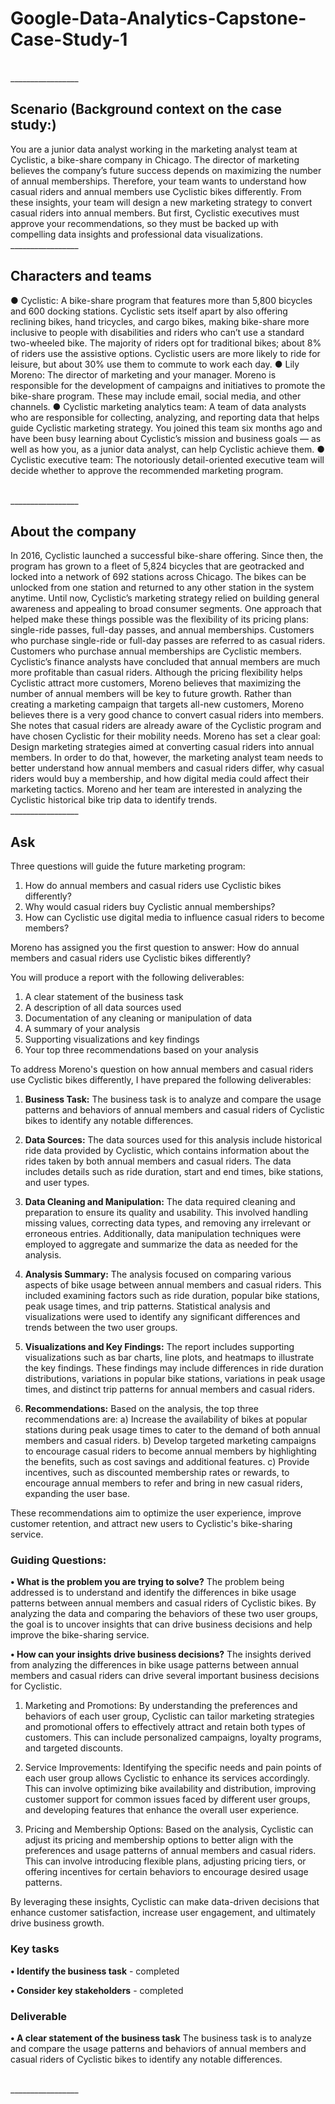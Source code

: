 # Google-Data-Analytics-Capstone-Case-Study-1
<br>
    _________________<br>
    
## **Scenario (Background context on the case study:)**
You are a junior data analyst working in the marketing analyst team at Cyclistic, a bike-share company in Chicago. The director of marketing believes the company’s future success depends on maximizing the number of annual memberships. Therefore, your team wants to understand how casual riders and annual members use Cyclistic bikes differently. From these insights, your team will design a new marketing strategy to convert casual riders into annual members. But first, Cyclistic executives must approve your recommendations, so they must be backed up with compelling data insights and professional data visualizations.
<br>
    _________________<br>

## **Characters and teams**
● Cyclistic: A bike-share program that features more than 5,800 bicycles and 600 docking stations. Cyclistic sets itself apart by also offering reclining bikes, hand tricycles, and cargo bikes, making bike-share more inclusive to people with disabilities and riders who can’t use a standard two-wheeled bike. The majority of riders opt for traditional bikes; about 8% of riders use the assistive options. Cyclistic users are more likely to ride for leisure, but about 30% use them to commute to work each day.
● Lily Moreno: The director of marketing and your manager. Moreno is responsible for the development of campaigns and initiatives to promote the bike-share program. These may include email, social media, and other channels.
● Cyclistic marketing analytics team: A team of data analysts who are responsible for collecting, analyzing, and reporting data that helps guide Cyclistic marketing strategy. You joined this team six months ago and have been busy learning about Cyclistic’s mission and business goals — as well as how you, as a junior data analyst, can help Cyclistic achieve them.
● Cyclistic executive team: The notoriously detail-oriented executive team will decide whether to approve the recommended marketing program.

<br>
    _________________<br>
    
## **About the company**
In 2016, Cyclistic launched a successful bike-share offering. Since then, the program has grown to a fleet of 5,824 bicycles that are geotracked and locked into a network of 692 stations across Chicago. The bikes can be unlocked from one station and returned to any other station in the system anytime.
Until now, Cyclistic’s marketing strategy relied on building general awareness and appealing to broad consumer segments. One approach that helped make these things possible was the flexibility of its pricing plans: single-ride passes, full-day passes, and annual memberships. Customers who purchase single-ride or full-day passes are referred to as casual riders. Customers who purchase annual memberships are Cyclistic members.
Cyclistic’s finance analysts have concluded that annual members are much more profitable than casual riders. Although the pricing flexibility helps Cyclistic attract more customers, Moreno believes that maximizing the number of annual members will be key to future growth. Rather than creating a marketing campaign that targets all-new customers, Moreno believes there is a very good chance to convert casual riders into members. She notes that casual riders are already aware of the Cyclistic program and have chosen Cyclistic for their mobility needs.
Moreno has set a clear goal: Design marketing strategies aimed at converting casual riders into annual members. In order to do that, however, the marketing analyst team needs to better understand how annual members and casual riders differ, why casual riders would buy a membership, and how digital media could affect their marketing tactics. Moreno and her team are interested in analyzing the Cyclistic historical bike trip data to identify trends.
<br>
    _________________<br>
 
## **Ask**
Three questions will guide the future marketing program:
1. How do annual members and casual riders use Cyclistic bikes differently?
2. Why would casual riders buy Cyclistic annual memberships?
3. How can Cyclistic use digital media to influence casual riders to become members?

Moreno has assigned you the first question to answer: How do annual members and casual riders use Cyclistic bikes differently?

You will produce a report with the following deliverables:
1. A clear statement of the business task
2. A description of all data sources used
3. Documentation of any cleaning or manipulation of data
4. A summary of your analysis
5. Supporting visualizations and key findings
6. Your top three recommendations based on your analysis

To address Moreno's question on how annual members and casual riders use Cyclistic bikes differently, I have prepared the following deliverables:

1. **Business Task:** 
The business task is to analyze and compare the usage patterns and behaviors of annual members and casual riders of Cyclistic bikes to identify any notable differences.

2. **Data Sources:** 
The data sources used for this analysis include historical ride data provided by Cyclistic, which contains information about the rides taken by both annual members and casual riders. The data includes details such as ride duration, start and end times, bike stations, and user types.

3. **Data Cleaning and Manipulation:** 
The data required cleaning and preparation to ensure its quality and usability. This involved handling missing values, correcting data types, and removing any irrelevant or erroneous entries. Additionally, data manipulation techniques were employed to aggregate and summarize the data as needed for the analysis.

4. **Analysis Summary:** 
The analysis focused on comparing various aspects of bike usage between annual members and casual riders. This included examining factors such as ride duration, popular bike stations, peak usage times, and trip patterns. Statistical analysis and visualizations were used to identify any significant differences and trends between the two user groups.

5. **Visualizations and Key Findings:** 
The report includes supporting visualizations such as bar charts, line plots, and heatmaps to illustrate the key findings. These findings may include differences in ride duration distributions, variations in popular bike stations, variations in peak usage times, and distinct trip patterns for annual members and casual riders.

6. **Recommendations:** 
Based on the analysis, the top three recommendations are:
   a) Increase the availability of bikes at popular stations during peak usage times to cater to the demand of both annual members and casual riders.
   b) Develop targeted marketing campaigns to encourage casual riders to become annual members by highlighting the benefits, such as cost savings and additional features.
   c) Provide incentives, such as discounted membership rates or rewards, to encourage annual members to refer and bring in new casual riders, expanding the user base.

These recommendations aim to optimize the user experience, improve customer retention, and attract new users to Cyclistic's bike-sharing service.

### **Guiding Questions:**
**• What is the problem you are trying to solve?**
The problem being addressed is to understand and identify the differences in bike usage patterns between annual members and casual riders of Cyclistic bikes. By analyzing the data and comparing the behaviors of these two user groups, the goal is to uncover insights that can drive business decisions and help improve the bike-sharing service.

**• How can your insights drive business decisions?**
The insights derived from analyzing the differences in bike usage patterns between annual members and casual riders can drive several important business decisions for Cyclistic. 

1. Marketing and Promotions: By understanding the preferences and behaviors of each user group, Cyclistic can tailor marketing strategies and promotional offers to effectively attract and retain both types of customers. This can include personalized campaigns, loyalty programs, and targeted discounts.

2. Service Improvements: Identifying the specific needs and pain points of each user group allows Cyclistic to enhance its services accordingly. This can involve optimizing bike availability and distribution, improving customer support for common issues faced by different user groups, and developing features that enhance the overall user experience.

3. Pricing and Membership Options: Based on the analysis, Cyclistic can adjust its pricing and membership options to better align with the preferences and usage patterns of annual members and casual riders. This can involve introducing flexible plans, adjusting pricing tiers, or offering incentives for certain behaviors to encourage desired usage patterns.

By leveraging these insights, Cyclistic can make data-driven decisions that enhance customer satisfaction, increase user engagement, and ultimately drive business growth.

### **Key tasks**
**• Identify the business task** - completed

**• Consider key stakeholders** - completed

### **Deliverable**
**• A clear statement of the business task**
The business task is to analyze and compare the usage patterns and behaviors of annual members and casual riders of Cyclistic bikes to identify any notable differences.

<br>
    _________________<br>
    
    
